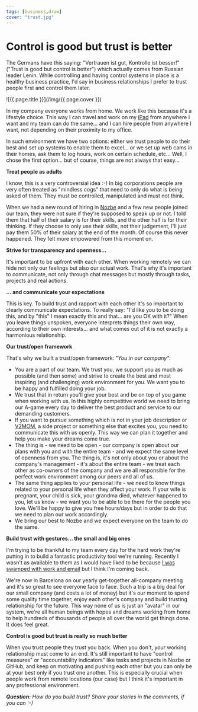 ```yaml
---
tags: [business,draw]
cover: "trust.jpg"
---
```


# Control is good but trust is better

The Germans have this saying: "Vertrauen ist gut, Kontrolle ist besser!" ("Trust is good but control is better") which actually comes from Russian leader Lenin. While controlling and having control systems in place is a healthy business practice, I'd say in business relationships I prefer to trust people first and control them later.

<!--More-->

![{{ page.title }}](/img/{{ page.cover }})

In my company everyone works from home. We work like this because it's a lifestyle choice. This way I can travel and work on my [iPad][i] from anywhere I want and my team can do the same... and I can hire people from anywhere I want, not depending on their proximity to my office.

In such environment we have two options: either we trust people to do their best and set up systems to enable them to excel... or we set up web cams in their homes, ask them to log hours, work on certain schedule, etc... Well, I chose the first option... but of course, things are not always that easy...



**Treat people as adults**

I know, this is a very controversial idea :-) In big corporations people are very often treated as "mindless cogs" that need to only do what is being asked of them. They must be controlled, manipulated and must not think.

When we had a new round of hiring in [Nozbe][n] and a few new people joined our team, they were not sure if they're supposed to speak up or not. I told them that half of their salary is for their skills, and the other half is for their thinking. If they choose to only use their skills, not their judgement, I'll just pay them 50% of their salary at the end of the month. Of course this never happened. They felt more empowered from this moment on.

**Strive for transparency and openness...**

It's important to be upfront with each other. When working remotely we can hide not only our feelings but also our actual work. That's why it's important to communicate, not only through chat messages but mostly through tasks, projects and real actions.

**... and communicate your expectations**

This is key. To build trust and rapport with each other it's so important to clearly communicate expectations. To really say: "I'd like you to be doing this, and by "this" I mean exactly this and that... are you OK with it?" When you leave things unspoken, everyone interprets things their own way, according to their own interests... and what comes out of it is not exactly a harmonious relationship.

**Our trust/open framework**

That's why we built a trust/open framework: *"You in our company"*:

* You are a part of our team. We trust you, we support you as much as possible (and then some) and strive to create the best and most inspiring (and challenging) work environment for you. We want you to be happy and fulfilled doing your job. 
* We trust that in return you'll give your best and be on top of you game when working with us. In this highly competitive world we need to bring our A-game every day to deliver the best product and service to our demanding customers.
* If you want to pursue something which is not in your job description or [V2MOM](https://sliwinski.com/v2mom), a side project or something else that excites you, you need to communicate this with us openly. This way we can plan it together and help you make your dreams come true.
* The thing is - we need to be open - our company is open about our plans with you and with the entire team - and we expect the same level of openness from you. The thing is, it's not only about you or about the company's management - it's about the entire team - we treat each other as co-owners of the company and we are all responsible for the perfect work environment among our peers and all of us.
* The same thing applies to your personal life - we need to know things related to your personal life when they affect your work. If your wife is pregnant, your child is sick, your grandma died, whatever happened to you, let us know - we want you to be able to be there for the people you love. We'll be happy to give you free hours/days but in order to do that we need to plan our work accordingly.
* We bring our best to Nozbe and we expect everyone on the team to do the same. 

**Build trust with gestures... the small and big ones**

I'm trying to be thankful to my team every day for the hard work they're putting in to build a fantastic productivity tool we're running. Recently I wasn't as available to them as I would have liked to be because [I was swamped with work and email](https://sliwinski.com/email) but I think I'm coming back.

We're now in Barcelona on our yearly get-together all-company meeting and it's so great to see everyone face to face. Such a trip is a big deal for our small company (and costs a lot of money) but it's our moment to spend some quality time together, enjoy each other's company and build trusting relationship for the future. This way none of us is just an "avatar" in our system, we're all human beings with hopes and dreams working from home to help hundreds of thousands of people all over the world get things done. It does feel great.

**Control is good but trust is really so much better**

When you trust people they trust you back. When you don't, your working relationship must come to an end. It's still important to have "control measures" or "accountability indicators" like tasks and projects in Nozbe or GitHub, and keep on motivating and pushing each other but you can only be at your best only if you trust one another. This is especially crucial when people work from remote locations (our case) but I think it's important in any professional environment.

***Question:*** *How do you build trust? Share your stories in the comments, if you can :-)*

[n]: http://www.nozbe.com/
[ns]: http://www.nozbe.com/signup
[p]: http://www.productivemagazine.com/
[s]: http://www.michaelsliwinski.com/productive_show
[t]: http://twitter.com/MSliwinski
[i]: http://www.michaelsliwinski.com/tag/ipadonly
[e]: http://www.michaelsliwinski.com/how-i-use-evernote
[d]: http://db.tt/kD7Liux


[n]: https://michael.gratis/nozbe